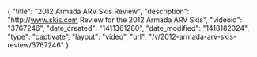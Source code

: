 {
    "title": "2012 Armada ARV Skis Review",
    "description": "http:\/\/www.skis.com Review for the 2012 Armada ARV Skis",
    "videoid": "3767246",
    "date_created": "1411361280",
    "date_modified": "1418182024",
    "type": "captivate",
    "layout": "video",
    "url": "\/v\/2012-armada-arv-skis-review\/3767246"
}